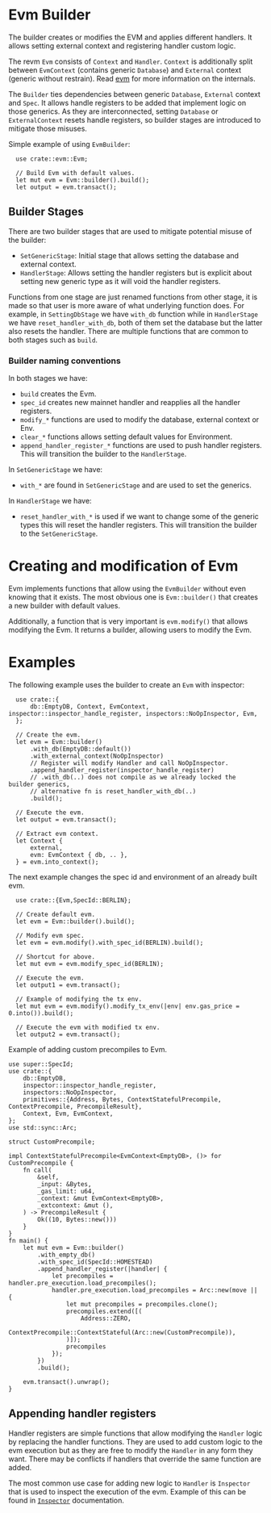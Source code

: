 # Evm Builder

The builder creates or modifies the EVM and applies different handlers.
It allows setting external context and registering handler custom logic.

The revm `Evm` consists of `Context` and `Handler`.
`Context` is additionally split between `EvmContext` (contains generic `Database`) and `External` context (generic without restrain).
Read [evm](./evm.md) for more information on the internals.

The `Builder` ties dependencies between generic `Database`, `External` context and `Spec`.
It allows handle registers to be added that implement logic on those generics.
As they are interconnected, setting `Database` or `ExternalContext` resets handle registers, so builder stages are introduced to mitigate those misuses.

Simple example of using `EvmBuilder`:

```rust,ignore
  use crate::evm::Evm;

  // Build Evm with default values.
  let mut evm = Evm::builder().build();
  let output = evm.transact();
```

## Builder Stages

There are two builder stages that are used to mitigate potential misuse of the builder:

- `SetGenericStage`: Initial stage that allows setting the database and external context.
- `HandlerStage`: Allows setting the handler registers but is explicit about setting new generic type as it will void the handler registers.

Functions from one stage are just renamed functions from other stage, it is made so that user is more aware of what underlying function does.
For example, in `SettingDbStage` we have `with_db` function while in `HandlerStage` we have `reset_handler_with_db`, both of them set the database but the latter also resets the handler.
There are multiple functions that are common to both stages such as `build`.

### Builder naming conventions

In both stages we have:

- `build` creates the Evm.
- `spec_id` creates new mainnet handler and reapplies all the handler registers.
- `modify_*` functions are used to modify the database, external context or Env.
- `clear_*` functions allows setting default values for Environment.
- `append_handler_register_*` functions are used to push handler registers.
  This will transition the builder to the `HandlerStage`.

In `SetGenericStage` we have:

- `with_*` are found in `SetGenericStage` and are used to set the generics.

In `HandlerStage` we have:

- `reset_handler_with_*` is used if we want to change some of the generic types this will reset the handler registers.
  This will transition the builder to the `SetGenericStage`.

# Creating and modification of Evm

Evm implements functions that allow using the `EvmBuilder` without even knowing that it exists.
The most obvious one is `Evm::builder()` that creates a new builder with default values.

Additionally, a function that is very important is `evm.modify()` that allows modifying the Evm.
It returns a builder, allowing users to modify the Evm.

# Examples

The following example uses the builder to create an `Evm` with inspector:

```rust,ignore
  use crate::{
      db::EmptyDB, Context, EvmContext, inspector::inspector_handle_register, inspectors::NoOpInspector, Evm,
  };

  // Create the evm.
  let evm = Evm::builder()
      .with_db(EmptyDB::default())
      .with_external_context(NoOpInspector)
      // Register will modify Handler and call NoOpInspector.
      .append_handler_register(inspector_handle_register)
      // .with_db(..) does not compile as we already locked the builder generics,
      // alternative fn is reset_handler_with_db(..)
      .build();

  // Execute the evm.
  let output = evm.transact();

  // Extract evm context.
  let Context {
      external,
      evm: EvmContext { db, .. },
  } = evm.into_context();
```

The next example changes the spec id and environment of an already built evm.

```rust,ignore
  use crate::{Evm,SpecId::BERLIN};

  // Create default evm.
  let evm = Evm::builder().build();

  // Modify evm spec.
  let evm = evm.modify().with_spec_id(BERLIN).build();

  // Shortcut for above.
  let mut evm = evm.modify_spec_id(BERLIN);

  // Execute the evm.
  let output1 = evm.transact();

  // Example of modifying the tx env.
  let mut evm = evm.modify().modify_tx_env(|env| env.gas_price = 0.into()).build();

  // Execute the evm with modified tx env.
  let output2 = evm.transact();
```

Example of adding custom precompiles to Evm.

```rust,ignore
use super::SpecId;
use crate::{
    db::EmptyDB,
    inspector::inspector_handle_register,
    inspectors::NoOpInspector,
    primitives::{Address, Bytes, ContextStatefulPrecompile, ContextPrecompile, PrecompileResult},
    Context, Evm, EvmContext,
};
use std::sync::Arc;

struct CustomPrecompile;

impl ContextStatefulPrecompile<EvmContext<EmptyDB>, ()> for CustomPrecompile {
    fn call(
        &self,
        _input: &Bytes,
        _gas_limit: u64,
        _context: &mut EvmContext<EmptyDB>,
        _extcontext: &mut (),
    ) -> PrecompileResult {
        Ok((10, Bytes::new()))
    }
}
fn main() {
    let mut evm = Evm::builder()
        .with_empty_db()
        .with_spec_id(SpecId::HOMESTEAD)
        .append_handler_register(|handler| {
            let precompiles = handler.pre_execution.load_precompiles();
            handler.pre_execution.load_precompiles = Arc::new(move || {
                let mut precompiles = precompiles.clone();
                precompiles.extend([(
                    Address::ZERO,
                    ContextPrecompile::ContextStateful(Arc::new(CustomPrecompile)),
                )]);
                precompiles
            });
        })
        .build();

    evm.transact().unwrap();
}

```

## Appending handler registers

Handler registers are simple functions that allow modifying the `Handler` logic by replacing the handler functions.
They are used to add custom logic to the evm execution but as they are free to modify the `Handler` in any form they want.
There may be conflicts if handlers that override the same function are added.

The most common use case for adding new logic to `Handler` is `Inspector` that is used to inspect the execution of the evm.
Example of this can be found in [`Inspector`](./inspector.md) documentation.
